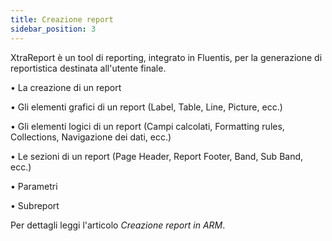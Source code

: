 ```yaml
---
title: Creazione report
sidebar_position: 3
---
```


XtraReport è un tool di reporting, integrato in Fluentis, per la generazione di reportistica destinata all'utente finale.

• La creazione di un report

• Gli elementi grafici di un report (Label, Table, Line, Picture, ecc.)

• Gli elementi logici di un report (Campi calcolati, Formatting rules, Collections, Navigazione dei dati, ecc.)

• Le sezioni di un report (Page Header, Report Footer, Band, Sub Band, ecc.)

• Parametri

• Subreport

Per dettagli leggi l'articolo *Creazione report in ARM*.